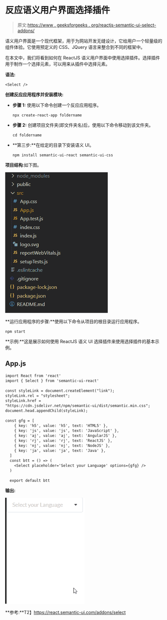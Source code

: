 # 反应语义用户界面选择插件

> 原文:[https://www . geeksforgeeks . org/reactjs-semantic-ui-select-addons/](https://www.geeksforgeeks.org/reactjs-semantic-ui-select-addons/)

语义用户界面是一个现代框架，用于为网站开发无缝设计，它给用户一个轻量级的组件体验。它使用预定义的 CSS、JQuery 语言来整合到不同的框架中。

在本文中，我们将看到如何在 ReactJS 语义用户界面中使用选择插件。选择插件用于制作一个选择元素，可以用来从插件中选择元素。

**语法:**

```
<Select />
```

**创建反应应用程序并安装模块:**

*   **步骤 1:** 使用以下命令创建一个反应应用程序。

    ```
    npx create-react-app foldername
    ```

*   **步骤 2:** 创建项目文件夹(即文件夹名)后，使用以下命令移动到该文件夹。

    ```
    cd foldername
    ```

*   **第三步:**在给定的目录下安装语义 UI。

    ```
    npm install semantic-ui-react semantic-ui-css
    ```

**项目结构**:如下图。

![](img/f04ae0d8b722a9fff0bd9bd138b29c23.png)

**运行应用程序的步骤:**使用以下命令从项目的根目录运行应用程序。

```
npm start
```

**示例:**这是展示如何使用 ReactJS 语义 UI 选择插件来使用选择插件的基本示例。

## App.js

```
import React from 'react'
import { Select } from 'semantic-ui-react'

const styleLink = document.createElement("link");
styleLink.rel = "stylesheet";
styleLink.href = 
"https://cdn.jsdelivr.net/npm/semantic-ui/dist/semantic.min.css";
document.head.appendChild(styleLink);

const gfg = [
    { key: 'h5', value: 'h5', text: 'HTML5' },
    { key: 'js', value: 'js', text: 'JavaScript' },
    { key: 'aj', value: 'aj', text: 'AngularJS' },
    { key: 'rj', value: 'rj', text: 'ReactJS' },
    { key: 'nj', value: 'nj', text: 'NodeJS' },
    { key: 'ja', value: 'ja', text: 'Java' },
  ]
  const btt = () => (
    <Select placeholder='Select your Language' options={gfg} />
  )

  export default btt
```

**输出:**

![](img/c3df7e83302af8f7a91799c229bbc5e4.png)

**参考:**T2】https://react.semantic-ui.com/addons/select